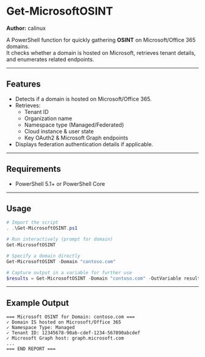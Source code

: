 # Get-MicrosoftOSINT

**Author:** calinux  

A PowerShell function for quickly gathering **OSINT** on Microsoft/Office 365 domains.  
It checks whether a domain is hosted on Microsoft, retrieves tenant details, and enumerates related endpoints.

---

## Features
- Detects if a domain is hosted on Microsoft/Office 365.
- Retrieves:
  - Tenant ID
  - Organization name
  - Namespace type (Managed/Federated)
  - Cloud instance & user state
  - Key OAuth2 & Microsoft Graph endpoints
- Displays federation authentication details if applicable.

---

## Requirements
- PowerShell 5.1+ or PowerShell Core  

---

## Usage
```powershell
# Import the script
. .\Get-MicrosoftOSINT.ps1

# Run interactively (prompt for domain)
Get-MicrosoftOSINT

# Specify a domain directly
Get-MicrosoftOSINT -Domain "contoso.com"

# Capture output in a variable for further use
$results = Get-MicrosoftOSINT -Domain "contoso.com" -OutVariable results
````

---

## Example Output

```
=== Microsoft OSINT for Domain: contoso.com ===
✓ Domain IS hosted on Microsoft/Office 365
✓ Namespace Type: Managed
✓ Tenant ID: 12345678-90ab-cdef-1234-567890abcdef
✓ Microsoft Graph host: graph.microsoft.com
...
=== END REPORT ===

```
